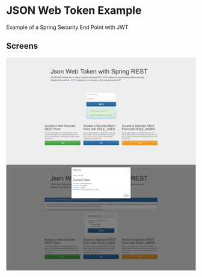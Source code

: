 # JSON Web Token Example
Example of a Spring Security End Point with JWT

Screens
-----------------------------------------------------
![alt text](https://github.com/aniov/JWT-Spring-Auth/blob/master/src/screens/screen-1.png "Screen one")
![alt text](https://github.com/aniov/JWT-Spring-Auth/blob/master/src/screens/screen-2.png "Screen one")

